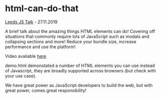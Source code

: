 # html-can-do-that
[Leeds JS Talk](https://leedsjs.com/talks/html-can-do-that/) - 27.11.2019

A brief talk about the amazing things HTML elements can do! Covering off situations that commonly require lots of JavaScript such as modals and collapsing sections and more! Reduce your bundle size, increase performance and use the platform!

Video avaliable [here](https://www.youtube.com/playlist?list=PLRyeuDS8I2Y2wqg2RWTt_jVSMflg4UVbK).

demo.html demonstated a number of HTML elements you can use instead of Javascript, they are broadly supported across browsers (but check with your use case).

We have great power as JavaScript developers to build the web, but with great power, comes great responsibility!

